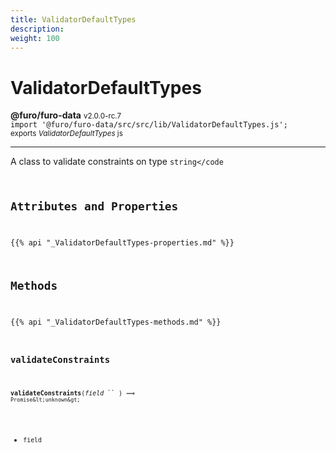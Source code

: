 ```yaml
---
title: ValidatorDefaultTypes
description: 
weight: 100
---
```


# ValidatorDefaultTypes

**@furo/furo-data** <small>v2.0.0-rc.7</small>
<br>`import '@furo/furo-data/src/src/lib/ValidatorDefaultTypes.js';`<small>
<br>exports *ValidatorDefaultTypes* js</small>


****

A class to validate constraints on type <code>string</code

## Attributes and Properties
{{% api "_ValidatorDefaultTypes-properties.md" %}}






## Methods
{{% api "_ValidatorDefaultTypes-methods.md" %}}


### **validateConstraints**
<small>**validateConstraints**(*field* `` ) ⟹ `Promise&lt;unknown&gt;`</small>



- <small>field </small>
<br><br>
